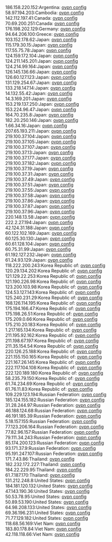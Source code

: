 186.158.220.152:Argentina: [ovpn config](vpn/186_158_220_152.ovpn)  
58.97.194.203:Cambodia: [ovpn config](vpn/58_97_194_203.ovpn)  
142.112.197.41:Canada: [ovpn config](vpn/142_112_197_41.ovpn)  
70.69.200.251:Canada: [ovpn config](vpn/70_69_200_251.ovpn)  
176.198.202.129:Germany: [ovpn config](vpn/176_198_202_129.ovpn)  
94.64.206.100:Greece: [ovpn config](vpn/94_64_206_100.ovpn)  
103.152.178.62:Japan: [ovpn config](vpn/103_152_178_62.ovpn)  
115.179.30.15:Japan: [ovpn config](vpn/115_179_30_15.ovpn)  
117.55.75.78:Japan: [ovpn config](vpn/117_55_75_78.ovpn)  
124.159.172.104:Japan: [ovpn config](vpn/124_159_172_104.ovpn)  
124.211.145.201:Japan: [ovpn config](vpn/124_211_145_201.ovpn)  
124.214.99.164:Japan: [ovpn config](vpn/124_214_99_164.ovpn)  
126.145.136.66:Japan: [ovpn config](vpn/126_145_136_66.ovpn)  
126.60.127.123:Japan: [ovpn config](vpn/126_60_127_123.ovpn)  
131.129.254.67:Japan: [ovpn config](vpn/131_129_254_67.ovpn)  
133.218.147.14:Japan: [ovpn config](vpn/133_218_147_14.ovpn)  
14.132.55.42:Japan: [ovpn config](vpn/14_132_55_42.ovpn)  
14.3.169.201:Japan: [ovpn config](vpn/14_3_169_201.ovpn)  
153.219.137.250:Japan: [ovpn config](vpn/153_219_137_250.ovpn)  
153.224.96.47:Japan: [ovpn config](vpn/153_224_96_47.ovpn)  
164.70.235.8:Japan: [ovpn config](vpn/164_70_235_8.ovpn)  
182.20.250.146:Japan: [ovpn config](vpn/182_20_250_146.ovpn)  
1.66.34.16:Japan: [ovpn config](vpn/1_66_34_16.ovpn)  
207.65.193.211:Japan: [ovpn config](vpn/207_65_193_211.ovpn)  
219.100.37.104:Japan: [ovpn config](vpn/219_100_37_104.ovpn)  
219.100.37.105:Japan: [ovpn config](vpn/219_100_37_105.ovpn)  
219.100.37.107:Japan: [ovpn config](vpn/219_100_37_107.ovpn)  
219.100.37.13:Japan: [ovpn config](vpn/219_100_37_13.ovpn)  
219.100.37.177:Japan: [ovpn config](vpn/219_100_37_177.ovpn)  
219.100.37.182:Japan: [ovpn config](vpn/219_100_37_182.ovpn)  
219.100.37.19:Japan: [ovpn config](vpn/219_100_37_19.ovpn)  
219.100.37.31:Japan: [ovpn config](vpn/219_100_37_31.ovpn)  
219.100.37.49:Japan: [ovpn config](vpn/219_100_37_49.ovpn)  
219.100.37.51:Japan: [ovpn config](vpn/219_100_37_51.ovpn)  
219.100.37.55:Japan: [ovpn config](vpn/219_100_37_55.ovpn)  
219.100.37.58:Japan: [ovpn config](vpn/219_100_37_58.ovpn)  
219.100.37.86:Japan: [ovpn config](vpn/219_100_37_86.ovpn)  
219.100.37.87:Japan: [ovpn config](vpn/219_100_37_87.ovpn)  
219.100.37.96:Japan: [ovpn config](vpn/219_100_37_96.ovpn)  
220.148.13.58:Japan: [ovpn config](vpn/220_148_13_58.ovpn)  
222.2.27.194:Japan: [ovpn config](vpn/222_2_27_194.ovpn)  
42.124.31.188:Japan: [ovpn config](vpn/42_124_31_188.ovpn)  
60.122.102.169:Japan: [ovpn config](vpn/60_122_102_169.ovpn)  
60.125.30.130:Japan: [ovpn config](vpn/60_125_30_130.ovpn)  
60.61.128.104:Japan: [ovpn config](vpn/60_61_128_104.ovpn)  
60.75.31.99:Japan: [ovpn config](vpn/60_75_31_99.ovpn)  
61.192.127.232:Japan: [ovpn config](vpn/61_192_127_232.ovpn)  
61.24.93.129:Japan: [ovpn config](vpn/61_24_93_129.ovpn)  
118.222.200.243:Korea Republic of: [ovpn config](vpn/118_222_200_243.ovpn)  
120.29.134.202:Korea Republic of: [ovpn config](vpn/120_29_134_202.ovpn)  
121.129.22.253:Korea Republic of: [ovpn config](vpn/121_129_22_253.ovpn)  
121.190.226.98:Korea Republic of: [ovpn config](vpn/121_190_226_98.ovpn)  
123.200.103.98:Korea Republic of: [ovpn config](vpn/123_200_103_98.ovpn)  
124.53.127.143:Korea Republic of: [ovpn config](vpn/124_53_127_143.ovpn)  
125.240.231.29:Korea Republic of: [ovpn config](vpn/125_240_231_29.ovpn)  
168.126.114.195:Korea Republic of: [ovpn config](vpn/168_126_114_195.ovpn)  
175.194.166.47:Korea Republic of: [ovpn config](vpn/175_194_166_47.ovpn)  
175.198.26.51:Korea Republic of: [ovpn config](vpn/175_198_26_51.ovpn)  
175.209.0.66:Korea Republic of: [ovpn config](vpn/175_209_0_66.ovpn)  
175.210.20.183:Korea Republic of: [ovpn config](vpn/175_210_20_183.ovpn)  
1.217.165.134:Korea Republic of: [ovpn config](vpn/1_217_165_134.ovpn)  
211.195.92.162:Korea Republic of: [ovpn config](vpn/211_195_92_162.ovpn)  
211.198.67.197:Korea Republic of: [ovpn config](vpn/211_198_67_197.ovpn)  
211.35.154.54:Korea Republic of: [ovpn config](vpn/211_35_154_54.ovpn)  
220.126.25.188:Korea Republic of: [ovpn config](vpn/220_126_25_188.ovpn)  
221.155.150.165:Korea Republic of: [ovpn config](vpn/221_155_150_165.ovpn)  
221.167.26.145:Korea Republic of: [ovpn config](vpn/221_167_26_145.ovpn)  
222.117.104.108:Korea Republic of: [ovpn config](vpn/222_117_104_108.ovpn)  
222.120.189.180:Korea Republic of: [ovpn config](vpn/222_120_189_180.ovpn)  
58.235.79.150:Korea Republic of: [ovpn config](vpn/58_235_79_150.ovpn)  
61.74.234.69:Korea Republic of: [ovpn config](vpn/61_74_234_69.ovpn)  
61.76.11.83:Korea Republic of: [ovpn config](vpn/61_76_11_83.ovpn)  
109.229.123.194:Russian Federation: [ovpn config](vpn/109_229_123_194.ovpn)  
185.124.155.182:Russian Federation: [ovpn config](vpn/185_124_155_182.ovpn)  
31.28.244.97:Russian Federation: [ovpn config](vpn/31_28_244_97.ovpn)  
46.188.124.68:Russian Federation: [ovpn config](vpn/46_188_124_68.ovpn)  
46.191.185.39:Russian Federation: [ovpn config](vpn/46_191_185_39.ovpn)  
5.18.157.155:Russian Federation: [ovpn config](vpn/5_18_157_155.ovpn)  
77.123.206.164:Russian Federation: [ovpn config](vpn/77_123_206_164.ovpn)  
77.82.96.157:Russian Federation: [ovpn config](vpn/77_82_96_157.ovpn)  
79.111.34.243:Russian Federation: [ovpn config](vpn/79_111_34_243.ovpn)  
85.174.200.123:Russian Federation: [ovpn config](vpn/85_174_200_123.ovpn)  
93.171.37.9:Russian Federation: [ovpn config](vpn/93_171_37_9.ovpn)  
95.191.247.107:Russian Federation: [ovpn config](vpn/95_191_247_107.ovpn)  
171.7.43.86:Thailand: [ovpn config](vpn/171_7_43_86.ovpn)  
182.232.172.227:Thailand: [ovpn config](vpn/182_232_172_227.ovpn)  
184.22.229.95:Thailand: [ovpn config](vpn/184_22_229_95.ovpn)  
61.7.187.170:Thailand: [ovpn config](vpn/61_7_187_170.ovpn)  
131.212.248.8:United States: [ovpn config](vpn/131_212_248_8.ovpn)  
184.181.120.132:United States: [ovpn config](vpn/184_181_120_132.ovpn)  
47.143.190.36:United States: [ovpn config](vpn/47_143_190_36.ovpn)  
50.53.78.95:United States: [ovpn config](vpn/50_53_78_95.ovpn)  
50.89.53.190:United States: [ovpn config](vpn/50_89_53_190.ovpn)  
64.98.208.133:United States: [ovpn config](vpn/64_98_208_133.ovpn)  
69.36.196.231:United States: [ovpn config](vpn/69_36_196_231.ovpn)  
71.77.129.182:United States: [ovpn config](vpn/71_77_129_182.ovpn)  
118.68.56.169:Viet Nam: [ovpn config](vpn/118_68_56_169.ovpn)  
183.80.178.84:Viet Nam: [ovpn config](vpn/183_80_178_84.ovpn)  
42.118.118.66:Viet Nam: [ovpn config](vpn/42_118_118_66.ovpn)  
